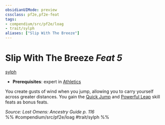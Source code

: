 ```yaml
---
obsidianUIMode: preview
cssclass: pf2e,pf2e-feat
tags:
- compendium/src/pf2e/loag
- trait/sylph
aliases: ["Slip With The Breeze"]
---
```

# Slip With The Breeze  *Feat 5*  
[sylph](/rules/traits/sylph-b2.md)  

- **Prerequisites**: expert in [Athletics](/compendium/skills.md#Athletics)

You create gusts of wind when you jump, allowing you to carry yourself across greater distances. You gain the [Quick Jump](/compendium/feats/quick-jump.md) and [Powerful Leap](/compendium/feats/powerful-leap.md) skill feats as bonus feats.

*Source: Lost Omens: Ancestry Guide p. 116*  
%% #compendium/src/pf2e/loag #trait/sylph %%
